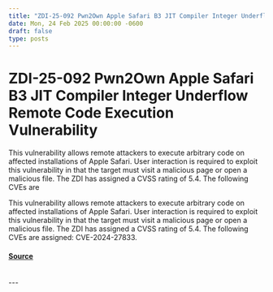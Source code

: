 ```yaml
---
title: "ZDI-25-092 Pwn2Own Apple Safari B3 JIT Compiler Integer Underflow Remote Code Execution Vulnerability"
date: Mon, 24 Feb 2025 00:00:00 -0600
draft: false
type: posts
---
```

# ZDI-25-092 Pwn2Own Apple Safari B3 JIT Compiler Integer Underflow Remote Code Execution Vulnerability





This vulnerability allows remote attackers to execute arbitrary code on affected installations of Apple Safari. User interaction is required to exploit this vulnerability in that the target must visit a malicious page or open a malicious file. The ZDI has assigned a CVSS rating of 5.4. The following CVEs are

This vulnerability allows remote attackers to execute arbitrary code on affected installations of Apple Safari. User interaction is required to exploit this vulnerability in that the target must visit a malicious page or open a malicious file. The ZDI has assigned a CVSS rating of 5.4. The following CVEs are assigned: CVE-2024-27833.

#### [Source](http://www.zerodayinitiative.com/advisories/ZDI-25-092/)

<br/>
---
